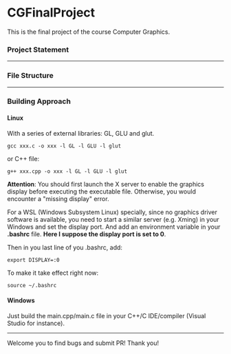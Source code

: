 # CGFinalProject
This is the final project of the course Computer Graphics. 

### Project Statement

----

### File Structure

---

### Building Approach

#### Linux

With a series of external libraries: GL, GLU and glut.

```shell
gcc xxx.c -o xxx -l GL -l GLU -l glut
```

or C++ file:

```shell
g++ xxx.cpp -o xxx -l GL -l GLU -l glut
```

**Attention**: You should first launch the X server to enable the graphics display before executing the executable file. Otherwise, you would encounter a "missing display" error.

For a WSL (Windows Subsystem Linux) specially, since no graphics driver software is available, you need to start a similar server (e.g. Xming) in your Windows and set the display port. And add an environment variable in your **.bashrc** file. **Here I suppose the display port is set to 0**.

Then in you last line of you .bashrc, add:

```shell
export DISPLAY=:0
```

 To make it take effect right now:

```shell
source ~/.bashrc
```

#### Windows

Just build the main.cpp/main.c file in your C++/C IDE/compiler (Visual Studio for instance).

---

Welcome you to find bugs and submit PR! Thank you!
